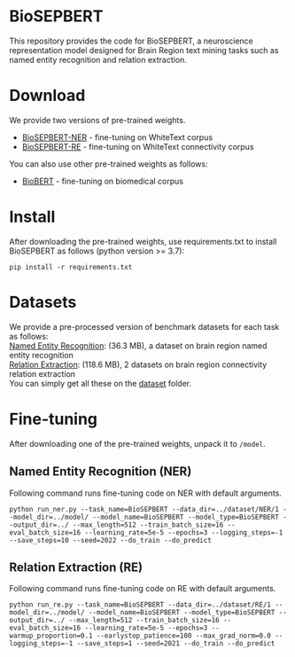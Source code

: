 # BioSEPBERT
This repository provides the code for BioSEPBERT, a neuroscience representation model designed for Brain Region text mining tasks such as named entity recognition and relation extraction.

# Download
We provide two versions of pre-trained weights.  
- [BioSEPBERT-NER](http://brainsmatics.org/) - fine-tuning on WhiteText corpus  
- [BioSEPBERT-RE](http://brainsmatics.org/) - fine-tuning on WhiteText connectivity corpus

You can also use other pre-trained weights as follows:  
- [BioBERT](https://github.com/dmis-lab/biobert) - fine-tuning on biomedical corpus

# Install
After downloading the pre-trained weights, use requirements.txt to install BioSEPBERT as follows (python version >= 3.7):  
```  
pip install -r requirements.txt  
```

# Datasets
We provide a pre-processed version of benchmark datasets for each task as follows:  
[Named Entity Recognition](https://github.com/Brainsmatics/BioSEPBERT/tree/main/dataset/NER): (36.3 MB), a dataset on brain region named entity recognition  
[Relation Extraction](https://github.com/Brainsmatics/BioSEPBERT/tree/main/dataset/RE): (118.6 MB), 2 datasets on brain region connectivity relation extraction  
You can simply get all these on the [dataset](https://github.com/Brainsmatics/BioSEPBERT/tree/main/dataset) folder.

# Fine-tuning
After downloading one of the pre-trained weights, unpack it to `/model`.

## Named Entity Recognition (NER)
Following command runs fine-tuning code on NER with default arguments.  
```  
python run_ner.py --task_name=BioSEPBERT --data_dir=../dataset/NER/1 --model_dir=../model/ --model_name=BioSEPBERT --model_type=BioSEPBERT --output_dir=../ --max_length=512 --train_batch_size=16 --eval_batch_size=16 --learning_rate=5e-5 --epochs=3 --logging_steps=-1 --save_steps=10 --seed=2022 --do_train --do_predict
```

## Relation Extraction (RE)
Following command runs fine-tuning code on RE with default arguments.  
```  
python run_re.py --task_name=BioSEPBERT --data_dir=../dataset/RE/1 --model_dir=../model/ --model_name=BioSEPBERT --model_type=BioSEPBERT --output_dir=../ --max_length=512 --train_batch_size=16 --eval_batch_size=16 --learning_rate=5e-5 --epochs=3 --warmup_proportion=0.1 --earlystop_patience=100 --max_grad_norm=0.0 --logging_steps=-1 --save_steps=1 --seed=2021 --do_train --do_predict
```

